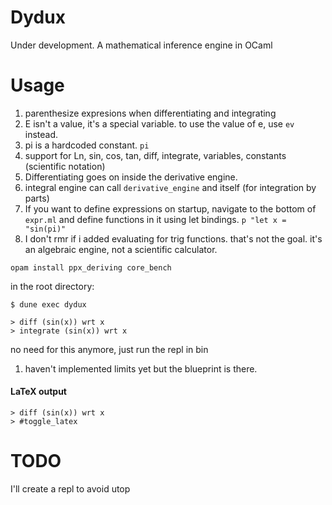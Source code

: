 # Dydux 
Under development. A mathematical inference engine in OCaml

# Usage
1. parenthesize expresions when differentiating and integrating
2. E isn't a value, it's a special variable. to use the value of e, use `ev` instead.
3. pi is a hardcoded constant. `pi`
4. support for Ln, sin, cos, tan, diff, integrate, variables, constants (scientific notation)
5. Differentiating goes on inside the derivative engine. 
6. integral engine can call `derivative_engine` and itself (for integration by parts)
7. If you want to define expressions on startup, navigate to the bottom of `expr.ml` and define functions in it using let bindings. `p "let x = "sin(pi)"`
8. I don't rmr if i added evaluating for trig functions. that's not the goal. it's an algebraic engine, not a scientific calculator.


```shell
opam install ppx_deriving core_bench
```
in the root directory:
```shell
$ dune exec dydux

> diff (sin(x)) wrt x
> integrate (sin(x)) wrt x
```

no need for this anymore, just run the repl in bin

1. haven't implemented limits yet but the blueprint is there. 

#### LaTeX output
```shell
> diff (sin(x)) wrt x
> #toggle_latex

```


# TODO

I'll create a repl to avoid utop


